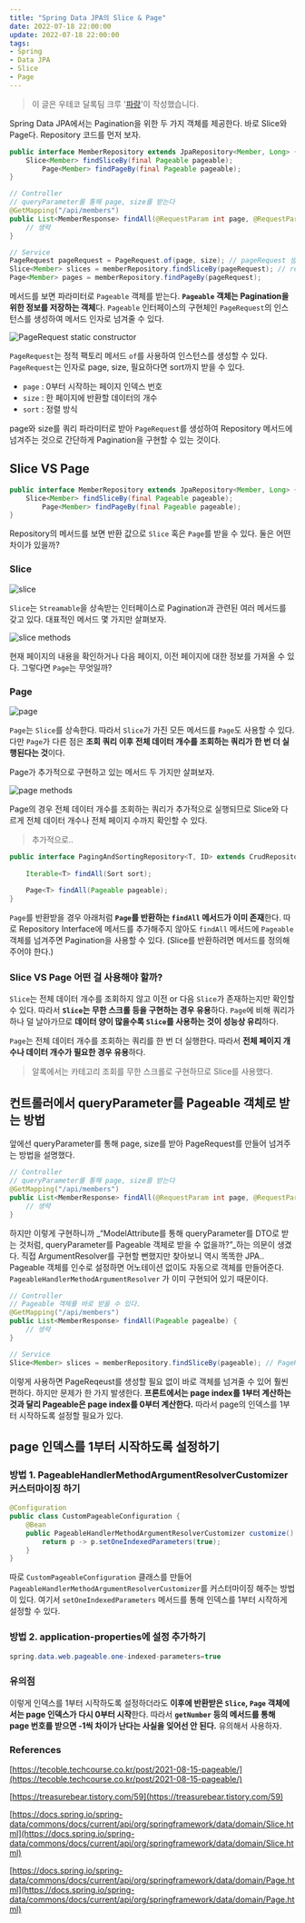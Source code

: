 ```yaml
---
title: "Spring Data JPA의 Slice & Page"
date: 2022-07-18 22:00:00
update: 2022-07-18 22:00:00
tags:
- Spring
- Data JPA
- Slice
- Page
---
```


> 이 글은 우테코 달록팀 크루 '[파랑](https://github.com/summerlunaa)'이 작성했습니다.

Spring Data JPA에서는 Pagination을 위한 두 가지 객체를 제공한다. 바로 Slice와 Page다. Repository 코드를 먼저 보자.

```java
public interface MemberRepository extends JpaRepository<Member, Long> {
    Slice<Member> findSliceBy(final Pageable pageable);
        Page<Member> findPageBy(final Pageable pageable);
}

// Controller
// queryParameter를 통해 page, size를 받는다
@GetMapping("/api/members")
public List<MemberResponse> findAll(@RequestParam int page, @RequestParam int size) {
    // 생략   
}

// Service
PageRequest pageRequest = PageRequest.of(page, size); // pageRequest 생성
Slice<Member> slices = memberRepository.findSliceBy(pageRequest); // repository에서 페이지 가져오기
Page<Member> pages = memberRepository.findPageBy(pageRequest);
```

메서드를 보면 파라미터로 `Pageable` 객체를 받는다. **`Pageable` 객체는 Pagination을 위한 정보를 저장하는 객체**다. `Pageable` 인터페이스의 구현체인 `PageRequest`의 인스턴스를 생성하여 메서드 인자로 넘겨줄 수 있다.

![PageRequest static constructor](pagerequest.png)

`PageRequest`는 정적 팩토리 메서드 `of`를 사용하여 인스턴스를 생성할 수 있다. `PageRequest`는 인자로 page, size, 필요하다면 sort까지 받을 수 있다.

-   `page` : 0부터 시작하는 페이지 인덱스 번호
-   `size` : 한 페이지에 반환할 데이터의 개수
-   `sort` : 정렬 방식

page와 size를 쿼리 파라미터로 받아 `PageRequest`를 생성하여 Repository 메서드에 넘겨주는 것으로 간단하게 Pagination을 구현할 수 있는 것이다.

## Slice VS Page

```java
public interface MemberRepository extends JpaRepository<Member, Long> {
    Slice<Member> findSliceBy(final Pageable pageable);
        Page<Member> findPageBy(final Pageable pageable);
}
```

Repository의 메서드를 보면 반환 값으로 `Slice` 혹은 `Page`를 받을 수 있다. 둘은 어떤 차이가 있을까?

### Slice

![slice](slice.png)

`Slice`는 `Streamable`을 상속받는 인터페이스로 Pagination과 관련된 여러 메서드를 갖고 있다. 대표적인 메서드 몇 가지만 살펴보자.

![slice methods](slice_methods.png)

현재 페이지의 내용을 확인하거나 다음 페이지, 이전 페이지에 대한 정보를 가져올 수 있다. 그렇다면 `Page`는 무엇일까?

### Page

![page](page.png)

`Page`는 `Slice`를 상속한다. 따라서 `Slice`가 가진 모든 메서드를 `Page`도 사용할 수 있다. 다만 `Page`가 다른 점은 **조회 쿼리 이후 전체 데이터 개수를 조회하는 쿼리가 한 번 더 실행된다는 것**이다.

Page가 추가적으로 구현하고 있는 메서드 두 가지만 살펴보자.

![page methods](page_methods.png)

Page의 경우 전체 데이터 개수를 조회하는 쿼리가 추가적으로 실행되므로 Slice와 다르게 전체 데이터 개수나 전체 페이지 수까지 확인할 수 있다.

> 추가적으로..

```java
public interface PagingAndSortingRepository<T, ID> extends CrudRepository<T, ID> {
    
    Iterable<T> findAll(Sort sort);
    
    Page<T> findAll(Pageable pageable);
}
```

`Page`를 반환받을 경우 아래처럼 **`Page`를 반환하는 `findAll` 메서드가 이미 존재**한다. 따로 Repository Interface에 메서드를 추가해주지 않아도 `findAll` 메서드에 `Pageable` 객체를 넘겨주면 Pagination을 사용할 수 있다. (Slice를 반환하려면 메서드를 정의해주어야 한다.)

### Slice VS Page 어떤 걸 사용해야 할까?

`Slice`는 전체 데이터 개수를 조회하지 않고 이전 or 다음 `Slice`가 존재하는지만 확인할 수 있다. 따라서 **`Slice`는 무한 스크롤 등을 구현하는 경우 유용**하다. `Page`에 비해 쿼리가 하나 덜 날아가므로 **데이터 양이 많을수록 `Slice`를 사용하는 것이 성능상 유리**하다.

`Page`는 전체 데이터 개수를 조회하는 쿼리를 한 번 더 실행한다. 따라서 **전체 페이지 개수나 데이터 개수가 필요한 경우 유용**하다.

> 알록에서는 카테고리 조회를 무한 스크롤로 구현하므로 Slice를 사용했다.

## 컨트롤러에서 queryParameter를 Pageable 객체로 받는 방법

앞에선 queryParameter를 통해 page, size를 받아 PageRequest를 만들어 넘겨주는 방법을 설명했다.

```java
// Controller
// queryParameter를 통해 page, size를 받는다
@GetMapping("/api/members")
public List<MemberResponse> findAll(@RequestParam int page, @RequestParam int size) {
    // 생략   
}
```

하지만 이렇게 구현하니까 _“ModelAttribute를 통해 queryParameter를 DTO로 받는 것처럼, queryParameter를 Pageable 객체로 받을 수 없을까?”_하는 의문이 생겼다. 직접 ArgumentResolver를 구현할 뻔했지만 찾아보니 역시 똑똑한 JPA.. Pageable 객체를 인수로 설정하면 어노테이션 없이도 자동으로 객체를 만들어준다. `PageableHandlerMethodArgumentResolver` 가 이미 구현되어 있기 때문이다.

```java
// Controller
// Pageable 객체를 바로 받을 수 있다.
@GetMapping("/api/members")
public List<MemberResponse> findAll(Pageable pagealbe) {
    // 생략   
}

// Service
Slice<Member> slices = memberRepository.findSliceBy(pageable); // PageReqeust를 생성할 필요 없이 바로 객체를 넘겨줄 수 있다.
```

이렇게 사용하면 PageReqeust를 생성할 필요 없이 바로 객체를 넘겨줄 수 있어 훨씬 편하다. 하지만 문제가 한 가지 발생한다. **프론트에서는 page index를 1부터 계산하는 것과 달리 Pageable은 page index를 0부터 계산한다.** 따라서 page의 인덱스를 1부터 시작하도록 설정할 필요가 있다.

## page 인덱스를 1부터 시작하도록 설정하기

### 방법 1. PageableHandlerMethodArgumentResolverCustomizer 커스터마이징 하기

```java
@Configuration
public class CustomPageableConfiguration {
    @Bean
    public PageableHandlerMethodArgumentResolverCustomizer customize() {
        return p -> p.setOneIndexedParameters(true);
    }
}
```

따로 `CustomPageableConfiguration` 클래스를 만들어 `PageableHandlerMethodArgumentResolverCustomizer`를 커스터마이징 해주는 방법이 있다. 여기서 `setOneIndexedParameters` 메서드를 통해 인덱스를 1부터 시작하게 설정할 수 있다.

### 방법 2. application-properties에 설정 추가하기

```java
spring.data.web.pageable.one-indexed-parameters=true
```

### 유의점

이렇게 인덱스를 1부터 시작하도록 설정하더라도 **이후에 반환받은 `Slice`, `Page` 객체에서는 page 인덱스가 다시 0부터 시작**한다. 따라서 **`getNumber` 등의 메서드를 통해 page 번호를 받으면 -1씩 차이가 난다는 사실을 잊어선 안 된다.** 유의해서 사용하자.

### References

[https://tecoble.techcourse.co.kr/post/2021-08-15-pageable/](https://tecoble.techcourse.co.kr/post/2021-08-15-pageable/)

[https://treasurebear.tistory.com/59](https://treasurebear.tistory.com/59)

[https://docs.spring.io/spring-data/commons/docs/current/api/org/springframework/data/domain/Slice.html](https://docs.spring.io/spring-data/commons/docs/current/api/org/springframework/data/domain/Slice.html)

[https://docs.spring.io/spring-data/commons/docs/current/api/org/springframework/data/domain/Page.html](https://docs.spring.io/spring-data/commons/docs/current/api/org/springframework/data/domain/Page.html)
